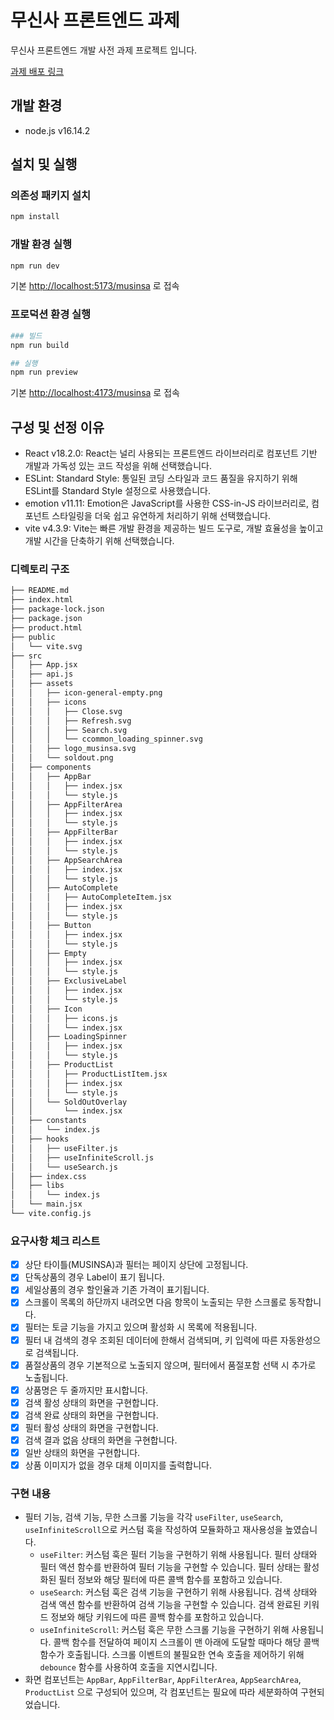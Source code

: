 # 무신사 프론트엔드 과제

무신사 프론트엔드 개발 사전 과제 프로젝트 입니다.

[과제 배포 링크](https://seungwoo321.github.io/musinsa/)

## 개발 환경

- node.js v16.14.2

## 설치 및 실행

### 의존성 패키지 설치

```bash
npm install
```

### 개발 환경 실행

```bash
npm run dev
```

기본 <http://localhost:5173/musinsa> 로 접속

### 프로덕션 환경 실행

```bash
### 빌드
npm run build 

## 실행
npm run preview
```

기본 <http://localhost:4173/musinsa> 로 접속

## 구성 및 선정 이유

- React v18.2.0: React는 널리 사용되는 프론트엔드 라이브러리로 컴포넌트 기반 개발과 가독성 있는 코드 작성을 위해 선택했습니다.
- ESLint: Standard Style: 통일된 코딩 스타일과 코드 품질을 유지하기 위해 ESLint를 Standard Style 설정으로 사용했습니다.
- emotion v11.11: Emotion은 JavaScript를 사용한 CSS-in-JS 라이브러리로, 컴포넌트 스타일링을 더욱 쉽고 유연하게 처리하기 위해 선택했습니다.
- vite v4.3.9: Vite는 빠른 개발 환경을 제공하는 빌드 도구로, 개발 효율성을 높이고 개발 시간을 단축하기 위해 선택했습니다.

### 디렉토리 구조

```bash
├── README.md
├── index.html
├── package-lock.json
├── package.json
├── product.html
├── public
│   └── vite.svg
├── src
│   ├── App.jsx
│   ├── api.js
│   ├── assets
│   │   ├── icon-general-empty.png
│   │   ├── icons
│   │   │   ├── Close.svg
│   │   │   ├── Refresh.svg
│   │   │   ├── Search.svg
│   │   │   └── ccommon_loading_spinner.svg
│   │   ├── logo_musinsa.svg
│   │   └── soldout.png
│   ├── components
│   │   ├── AppBar
│   │   │   ├── index.jsx
│   │   │   └── style.js
│   │   ├── AppFilterArea
│   │   │   ├── index.jsx
│   │   │   └── style.js
│   │   ├── AppFilterBar
│   │   │   ├── index.jsx
│   │   │   └── style.js
│   │   ├── AppSearchArea
│   │   │   ├── index.jsx
│   │   │   └── style.js
│   │   ├── AutoComplete
│   │   │   ├── AutoCompleteItem.jsx
│   │   │   ├── index.jsx
│   │   │   └── style.js
│   │   ├── Button
│   │   │   ├── index.jsx
│   │   │   └── style.js
│   │   ├── Empty
│   │   │   ├── index.jsx
│   │   │   └── style.js
│   │   ├── ExclusiveLabel
│   │   │   ├── index.jsx
│   │   │   └── style.js
│   │   ├── Icon
│   │   │   ├── icons.js
│   │   │   └── index.jsx
│   │   ├── LoadingSpinner
│   │   │   ├── index.jsx
│   │   │   └── style.js
│   │   ├── ProductList
│   │   │   ├── ProductListItem.jsx
│   │   │   ├── index.jsx
│   │   │   └── style.js
│   │   └── SoldOutOverlay
│   │       └── index.jsx
│   ├── constants
│   │   └── index.js
│   ├── hooks
│   │   ├── useFilter.js
│   │   ├── useInfiniteScroll.js
│   │   └── useSearch.js
│   ├── index.css
│   ├── libs
│   │   └── index.js
│   └── main.jsx
└── vite.config.js
```

### 요구사항 체크 리스트

- [x] 상단 타이틀(MUSINSA)과 필터는 페이지 상단에 고정됩니다.
- [x] 단독상품의 경우 Label이 표기 됩니다.
- [x] 세일상품의 경우 할인율과 기존 가격이 표기됩니다.
- [x] 스크롤이 목록의 하단까지 내려오면 다음 항목이 노출되는 무한 스크롤로 동작합니다.
- [x] 필터는 토글 기능을 가지고 있으며 활성화 시 목록에 적용됩니다.
- [x] 필터 내 검색의 경우 조회된 데이터에 한해서 검색되며, 키 입력에 따른 자동완성으로 검색됩니다.
- [x] 품절상품의 경우 기본적으로 노출되지 않으며, 필터에서 품절포함 선택 시 추가로 노출됩니다.
- [x] 상품명은 두 줄까지만 표시합니다.
- [x] 검색 활성 상태의 화면을 구현합니다.
- [x] 검색 완료 상태의 화면을 구현합니다.
- [x] 필터 활성 상태의 화면을 구현합니다.
- [x] 검색 결과 없음 상태의 화면을 구현합니다.
- [x] 일반 상태의 화면을 구현합니다.
- [x] 상품 이미지가 없을 경우 대체 이미지를 출력합니다.

### 구현 내용

- 필터 기능, 검색 기능, 무한 스크롤 기능을 각각 `useFilter`, `useSearch`, `useInfiniteScroll`으로 커스텀 훅을 작성하여 모듈화하고 재사용성을 높였습니다.
  - `useFilter`: 커스텀 훅은 필터 기능을 구현하기 위해 사용됩니다. 필터 상태와 필터 액션 함수를 반환하여 필터 기능을 구현할 수 있습니다. 필터 상태는 활성화된 필터 정보와 해당 필터에 따른 콜백 함수를 포함하고 있습니다.
  - `useSearch`: 커스텀 훅은 검색 기능을 구현하기 위해 사용됩니다. 검색 상태와 검색 액션 함수를 반환하여 검색 기능을 구현할 수 있습니다. 검색 완료된 키워드 정보와 해당 키워드에 따른 콜백 함수를 포함하고 있습니다.
  - `useInfiniteScroll`: 커스텀 훅은 무한 스크롤 기능을 구현하기 위해 사용됩니다. 콜백 함수를 전달하여 페이지 스크롤이 맨 아래에 도달할 때마다 해당 콜백 함수가 호출됩니다. 스크롤 이벤트의 불필요한 연속 호출을 제어하기 위해 `debounce` 함수를 사용하여 호출을 지연시킵니다.
- 화면 컴포넌트는 `AppBar`, `AppFilterBar`, `AppFilterArea`, `AppSearchArea`, `ProductList` 으로 구성되어 있으며, 각 컴포넌트는 필요에 따라 세분화하여 구현되었습니다.
